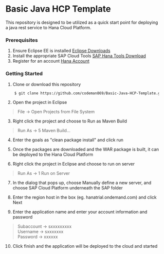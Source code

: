# Basic Java HCP Template

This repository is designed to be utilized as a quick start point for deploying a java rest service to Hana Cloud Platform.

### Prerequisites

1. Ensure Eclipse EE is installed [Eclipse Downloads](https://www.eclipse.org/downloads)
2. Install the appropriate SAP Cloud Tools [SAP Hana Tools Download](https://tools.hana.ondemand.com/)
3. Register for an account [Hana Account](https://account.hanatrial.ondemand.com)

### Getting Started

1. Clone or download this repository
```BASH
    $ git clone https://github.com/codeman869/Basic-Java-HCP-Template.git
```
2. Open the project in Eclipse  
> File -> Open Projects from File System

3. Right click the project and choose to Run as Maven Build  
> Run As -> 5 Maven Build... 

4. Enter the goals as "clean package install" and click run

5. Once the packages are downloaded and the WAR package is built, it can be deployed to the Hana Cloud Platform

6. Right click the project in Eclipse and choose to run on server  
> Run As -> 1 Run on Server

7. In the dialog that pops up, choose Manually define a new server, and choose SAP Cloud Platform underneath the SAP folder

8. Enter the region host in the box (eg. hanatrial.ondemand.com) and click Next

9. Enter the application name and enter your account information and password
> Subaccount -> sxxxxxxxxx  
> Username -> sxxxxxxx  
> Password -> xxxxxx  

10. Click finish and the application will be deployed to the cloud and started
